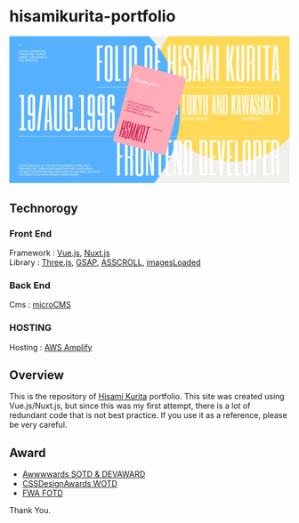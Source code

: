 # hisamikurita-portfolio

![](./static//images//ogp.webp)

## Technorogy

### Front End
Framework : [Vue.js](https://jp.vuejs.org/index.html), [Nuxt.js](https://nuxtjs.org/)<br>
Library : [Three.js](https://threejs.org/), [GSAP](https://greensock.com/gsap/), [ASSCROLL](https://github.com/ashthornton/asscroll), [imagesLoaded](https://imagesloaded.desandro.com/)

### Back End
Cms : [microCMS](https://microcms.io/)

### HOSTING
Hosting : [AWS Amplify](https://aws.amazon.com/jp/amplify/hosting/)

## Overview

This is the repository of [Hisami Kurita](https://hsmkrt1996.com/) portfolio. This site was created using Vue.js/Nuxt.js, but since this was my first attempt, there is a lot of redundant code that is not best practice. If you use it as a reference, please be very careful.

## Award

- [Awwwwards SOTD & DEVAWARD](https://www.awwwards.com/sites/hisami-kurita-portfolio/)
- [CSSDesignAwards WOTD](https://www.cssdesignawards.com/sites/hisami-kurita-portfolio/41510/)
- [FWA FOTD](https://thefwa.com/cases/hisami-kurita-portfolio)

Thank You.
